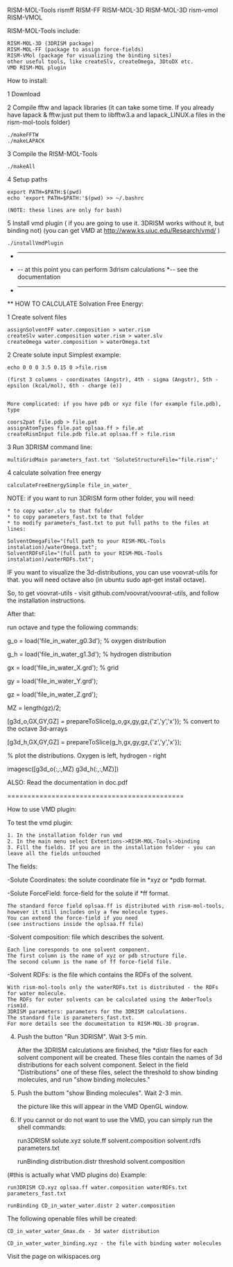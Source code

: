 
RISM-MOL-Tools
rismff
RISM-FF
RISM-MOL-3D
RISM-MOL-3D
rism-vmol
RISM-VMOL

RISM-MOL-Tools include:

    RISM-MOL-3D (3DRISM package)
    RISM-MOL-FF (package to assign force-fields)
    RISM-VMol (package for visualizing the binding sites)
    other useful tools, like createSlv, createOmega, 3DtoDX etc.
    VMD RISM-MOL plugin

How to install:

1 Download

2    Compile fftw and lapack libraries
    (it can take some time. If you already have lapack & fftw:just put them to libfftw3.a and lapack_LINUX.a files in the rism-mol-tools folder)

    ./makeFFTW
    ./makeLAPACK

3   Compile the RISM-MOL-Tools

    ./makeAll

4   Setup paths

    export PATH=$PATH:$(pwd)
    echo 'export PATH=$PATH:'$(pwd) >> ~/.bashrc

    (NOTE: these lines are only for bash)

5   Install vmd plugin ( if you are going to use it. 3DRISM works without it, but binding not)
    (you can get VMD at http://www.ks.uiuc.edu/Research/vmd/ )

    ./installVmdPlugin


* ---------------------------
* -- at this point you can perform 3drism calculations 
*-- see the documentation 
* ---------------------

** HOW TO CALCULATE Solvation Free Energy:


1    Create solvent files

    assignSolventFF water.composition > water.rism
    createSlv water.composition water.rism > water.slv
    createOmega water.composition > waterOmega.txt

2    Create solute input
     Simplest example:

    echo 0 0 0 3.5 0.15 0 >file.rism

    (first 3 columns - coordinates (Angstr), 4th - sigma (Angstr), 5th -epsilon (kcal/mol), 6th - charge (e))

    
    More complicated: if you have pdb or xyz file (for example file.pdb), type

    coors2pat file.pdb > file.pat
    assignAtomTypes file.pat oplsaa.ff > file.at
    createRismInput file.pdb file.at oplsaa.ff > file.rism

3   Run 3DRISM
    command line:
 
    multiGridMain parameters_fast.txt 'SoluteStructureFile="file.rism";' 

4   calculate solvation free energy

    calculateFreeEnergySimple file_in_water_


NOTE: if you want to run 3DRISM form other folder, you will need:
    
    * to copy water.slv to that folder
    * to copy parameters_fast.txt to that folder
    * to modify parameters_fast.txt to put full paths to the files at lines:

    SolventOmegaFile="(full path to your RISM-MOL-Tools instalation)/waterOmega.txt";
    SolventRDFsFile="(full path to your RISM-MOL-Tools instalation)/waterRDFs.txt";

IF you want to visualize the 3d-distributions, you can use voovrat-utils for that.
you will need octave also (in ubuntu  sudo apt-get install octave).

So, to get voovrat-utils -  visit github.com/voovrat/voovrat-utils, and follow the installation instructions.

After that:

run octave and type the following commands:

   g_o = load('file_in_water_g0.3d');  % oxygen distribution

   g_h = load('file_in_water_g1.3d');  % hydrogen distribution

   gx = load('file_in_water_X.grd');  % grid

   gy = load('file_in_water_Y.grd');

   gz = load('file_in_water_Z.grd');
    
   MZ = length(gz)/2;
    
   [g3d_o,GX,GY,GZ] = prepareToSlice(g_o,gx,gy,gz,{'z','y','x'});  % convert to the octave 3d-arrays

   [g3d_h,GX,GY,GZ] = prepareToSlice(g_h,gx,gy,gz,{'z','y','x'});
   
   % plot the distributions. Oxygen is left, hydrogen - right
   
   imagesc([g3d_o(:,:,MZ) g3d_h(:,:,MZ)])
   
   



ALSO:  Read the documentation in doc.pdf


============================================


How to use VMD plugin:

To test the vmd plugin:

    1. In the installation folder run vmd 
    2. In the main menu select Extentions->RISM-MOL-Tools->binding 
    3. Fill the fields. If you are in the installation folder - you can leave all the fields untouched 

The fields:

-Solute Coordinates: the solute coordinate file in *xyz or *pdb format.

-Solute ForceField: force-field for the solute if *ff format.

    The standard force field oplsaa.ff is distributed with rism-mol-tools, however it still includes only a few molecule types.
    You can extend the force-field if you need
    (see instructions inside the oplsaa.ff file)
-Solvent composition: file which describes the solvent.

    Each line coresponds to one solvent component.
    The first column is the name of xyz or pdb structure file.
    The second column is the name of ff force-field file.
-Solvent RDFs: is the file which contains the RDFs of the solvent.

    With rism-mol-tools only the waterRDFs.txt is distributed - the RDFs for water molecule.
    The RDFs for outer solvents can be calculated using the AmberTools rism1d.
    3DRISM parameters: parameters for the 3DRISM calculations.
    The standard file is parameters_fast.txt.
    For more details see the documentation to RISM-MOL-3D program.
4. Push the button "Run 3DRISM". Wait 3-5 min.

    After the 3DRISM calculations are finished, the *distr files for each solvent component will be created.
    These files contain the names of 3d distributions for each solvent component.
    Select in the field "Distributions" one of these files, select the threshold to show binding molecules, and run "show binding molecules."
5. Push the buttom "show Binding molecules". Wait 2-3 min.

    the picture like this will appear in the VMD OpenGL window.
6. If you cannot or do not want to use the VMD, you can simply run the shell commands:

    run3DRISM solute.xyz solute.ff solvent.composition solvent.rdfs parameters.txt

    runBinding distribution.distr threshold solvent.composition

(#this is actually what VMD plugins do)
Example:

    run3DRISM CD.xyz oplsaa.ff water.composition waterRDFs.txt parameters_fast.txt

    runBinding CD_in_water_water.distr 2 water.composition
The following openable files whill be created:

    CD_in_water_water_Gmax.dx - 3d water distribution

    CD_in_water_water_binding.xyz - the file with binding water molecules

Visit the page on wikispaces.org

